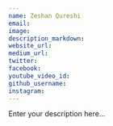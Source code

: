 ```yaml
---
name: Zeshan Qureshi
email:
image:
description_markdown:
website_url:
medium_url:
twitter:
facebook:
youtube_video_id:
github_username:
instagram:
---
```


Enter your description here...
